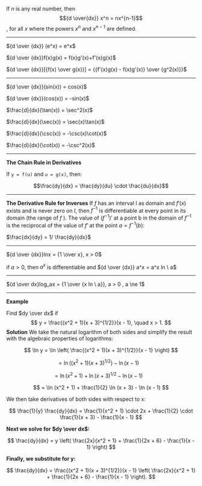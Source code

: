 If $n$ is any real number, then
$${d \over{dx}} x^n = nx^{n-1}$$, for all $x$ where the powers $x^n$ and $x^{n-1}$ are defined.

---

${d \over {dx}} (e^x) = e^x$

${d \over {dx}}f(x)g(x) = f(x)g'(x)+f'(x)g(x)$

${d \over {dx}}[{f(x) \over g(x)}] = {{f'(x)g(x) - f(x)g'(x)} \over {g^2(x)}}$

---

${d \over {dx}}(sin(x)) = cos(x)$

${d \over {dx}}(cos(x)) = -sin(x)$

$\frac{d}{dx}(\tan(x)) = \sec^2(x)$

$\frac{d}{dx}(\sec(x)) = \sec(x)\tan(x)$

$\frac{d}{dx}(\csc(x)) = -\csc(x)\cot(x)$

$\frac{d}{dx}(\cot(x)) = -\csc^2(x)$

---

**The Chain Rule in Derivatives**

If `y = f(u)` and `u = g(x)`, then:

$$\frac{dy}{dx} = \frac{dy}{du} \cdot \frac{du}{dx}$$


---

**The Derivative Rule for Inverses**
If $f$ has an interval I as domain and $f ′(x)$ exists and is never zero on $I$, then $f^{-1}$ is differentiable at every point in its domain (the range of $f$ ). The value of $(f^{−1})′$ at a point b in the domain of $f^{-1}$ is the reciprocal of the value of $f ′$ at the point $a = f^{−1}(b)$:

$\frac{dx}{dy} = 1/ \frac{dy}{dx}$


---

${d \over {dx}}lnx = {1 \over x}, x > 0$

if $a > 0$, then $a^x$ is differentiable and
${d \over {dx}} a^x = a^x ln \ a$

---

${d \over dx}log_ax = {1 \over {x ln \ a}}, a > 0 , a \ne 1$

---
**Example** 

Find $dy \over dx$ if
$$ y = \frac{(x^2 + 1)(x + 3)^{1/2}}{x - 1}, \quad x > 1. $$
**Solution** We take the natural logarithm of both sides and simplify the result with the algebraic properties of logarithms:

$$ \ln y = \ln \left( \frac{(x^2 + 1)(x + 3)^{1/2}}{x - 1} \right) $$

$$ = \ln ((x^2 + 1)(x + 3)^{1/2}) - \ln (x - 1) \quad $$

$$ = \ln (x^2 + 1) + \ln (x + 3)^{1/2} - \ln (x - 1) \quad $$

$$ = \ln (x^2 + 1) + \frac{1}{2} \ln (x + 3) - \ln (x - 1) $$

We then take derivatives of both sides with respect to x:

$$ \frac{1}{y} \frac{dy}{dx} = \frac{1}{x^2 + 1} \cdot 2x + \frac{1}{2} \cdot \frac{1}{x + 3} - \frac{1}{x - 1} $$

**Next we solve for $dy \over dx$:**

$$ \frac{dy}{dx} = y \left( \frac{2x}{x^2 + 1} + \frac{1}{2x + 6} - \frac{1}{x - 1} \right) $$

**Finally, we substitute for y:**

$$ \frac{dy}{dx} = \frac{(x^2 + 1)(x + 3)^{1/2}}{x - 1} \left( \frac{2x}{x^2 + 1} + \frac{1}{2x + 6} - \frac{1}{x - 1} \right). $$